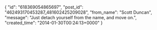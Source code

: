 {
   "id": "618369054865697",
   "post_id": "462493170453287_481602425209028",
   "from_name": "Scott Duncan",
   "message": "Just detach yourself from the name, and move on.",
   "created_time": "2014-01-30T00:24:13+0000"
 }
